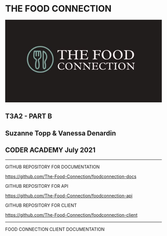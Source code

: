 # THE FOOD CONNECTION <!-- omit in toc --> 

<img src="public/FC Logo.JPG" alt="food connection logo" width="600"><br>

## T3A2 - PART B <!-- omit in toc --> 

## Suzanne Topp & Vanessa Denardin <!-- omit in toc --> 

## CODER ACADEMY July 2021 <!-- omit in toc --> 

---

GITHUB REPOSITORY FOR DOCUMENTATION

https://github.com/The-Food-Connection/foodconnection-docs

GITHUB REPOSITORY FOR API

https://github.com/The-Food-Connection/foodconnection-api

GITHUB REPOSITORY FOR CLIENT

https://github.com/The-Food-Connection/foodconnection-client

---

FOOD CONNECTION CLIENT DOCUMENTATION